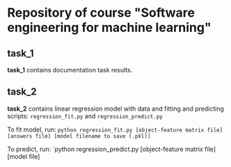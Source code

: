 # Repository of course "Software engineering for machine learning"

## task_1

**task_1** contains documentation task results.

## task_2

**task_2** contains linear regression model with data and fitting and predicting scripts: `regression_fit.py` and `regression_predict.py`

To fit model, run:
`python regression_fit.py [object-feature matrix file] [answers file] [model filename to save (.pkl)]`

To predict, run:
`python regression_predict.py [object-feature matrix file] [model file]